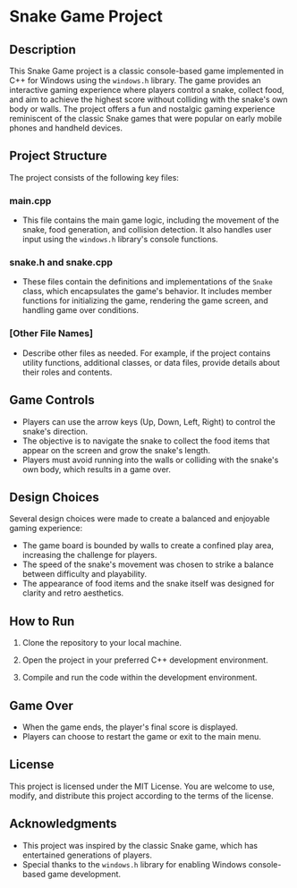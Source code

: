 # Snake Game Project

## Description

This Snake Game project is a classic console-based game implemented in C++ for Windows using the `windows.h` library. The game provides an interactive gaming experience where players control a snake, collect food, and aim to achieve the highest score without colliding with the snake's own body or walls. The project offers a fun and nostalgic gaming experience reminiscent of the classic Snake games that were popular on early mobile phones and handheld devices.

## Project Structure

The project consists of the following key files:

### main.cpp
- This file contains the main game logic, including the movement of the snake, food generation, and collision detection. It also handles user input using the `windows.h` library's console functions.

### snake.h and snake.cpp
- These files contain the definitions and implementations of the `Snake` class, which encapsulates the game's behavior. It includes member functions for initializing the game, rendering the game screen, and handling game over conditions.

### [Other File Names]
- Describe other files as needed. For example, if the project contains utility functions, additional classes, or data files, provide details about their roles and contents.

## Game Controls

- Players can use the arrow keys (Up, Down, Left, Right) to control the snake's direction.
- The objective is to navigate the snake to collect the food items that appear on the screen and grow the snake's length.
- Players must avoid running into the walls or colliding with the snake's own body, which results in a game over.

## Design Choices

Several design choices were made to create a balanced and enjoyable gaming experience:

- The game board is bounded by walls to create a confined play area, increasing the challenge for players.
- The speed of the snake's movement was chosen to strike a balance between difficulty and playability.
- The appearance of food items and the snake itself was designed for clarity and retro aesthetics.

## How to Run

1. Clone the repository to your local machine.

2. Open the project in your preferred C++ development environment.

3. Compile and run the code within the development environment.

## Game Over

- When the game ends, the player's final score is displayed.
- Players can choose to restart the game or exit to the main menu.

## License

This project is licensed under the MIT License. You are welcome to use, modify, and distribute this project according to the terms of the license.

## Acknowledgments

- This project was inspired by the classic Snake game, which has entertained generations of players.
- Special thanks to the `windows.h` library for enabling Windows console-based game development.



